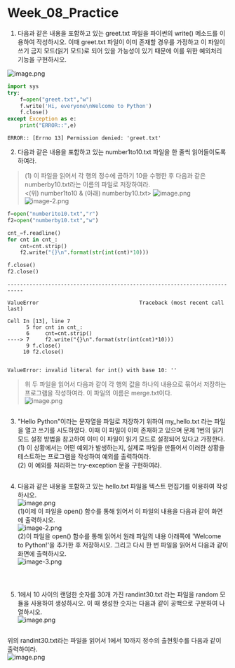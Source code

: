 # Week_08_Practice

1. 다음과 같은 내용을 포함하고 있는 greet.txt 파일을 파이썬의 write() 메소드를 이용하여 작성하시오. 이때 greet.txt 파일이 이미 존재할 경우를 가정하고 이 파일이 쓰기 금지 모드(읽기 모드)로 되어 있을 가능성이 있기 때문에 이를 위한 예외처리 기능을 구현하시오.

![image.png](attachment:image.png)


```python
import sys
try:
    f=open("greet.txt","w")
    f.write('Hi, everyone\nWelcome to Python')
    f.close()
except Exception as e:
    print("ERROR::",e)
```

    ERROR:: [Errno 13] Permission denied: 'greet.txt'
    

2. 다음과 같은 내용을 포함하고 있는 number1to10.txt 파일을 한 줄씩 읽어들이도록 하여라.

> (1) 이 파일을 읽어서 각 행의 정수에 곱하기 10을 수행한 후 다음과 같은 numberby10.txt라는 이름의 파일로 저장하여라.    
<(위) number1to10 & (아래) numberby10.txt>
![image.png](attachment:image.png) ![image-2.png](attachment:image-2.png)


```python
f=open("number1to10.txt","r")
f2=open("numberby10.txt","w")

cnt_=f.readline()
for cnt in cnt_:
    cnt=cnt.strip()
    f2.write("{}\n".format(str(int(cnt)*10)))

f.close()
f2.close()
```


    ---------------------------------------------------------------------------

    ValueError                                Traceback (most recent call last)

    Cell In [13], line 7
          5 for cnt in cnt_:
          6     cnt=cnt.strip()
    ----> 7     f2.write("{}\n".format(str(int(cnt)*10)))
          9 f.close()
         10 f2.close()
    

    ValueError: invalid literal for int() with base 10: ''




> 위 두 파일을 읽어서 다음과 같이 각 행의 값을 하나의 내용으로 묶어서 저장하는 프로그램을 작성하여라. 이 파일의 이름은 merge.txt이다.   
![image.png](attachment:image.png)


```python

```



3. "Hello Python"이라는 문자열을 파일로 저장하기 위하여 my_hello.txt 라는 파일을 열고 쓰기를 시도하였다. 이때 이 파일이 이미 존재하고 있으며 문제 1번의 읽기 모드 설정 방법을 참고하여 이미 이 파일이 읽기 모드로 설정되어 있다고 가정한다.   
(1) 이 상황에서는 어떤 예외가 발생하는지, 실제로 파일을 만들어서 이러한 상황을 테스트하는 프로그램을 작성하여 예외를 출력하여라.   
(2) 이 예외를 처리하는 try-exception 문을 구현하여라.


```python

```

4. 다음과 같은 내용을 포함하고 있는 hello.txt 파일을 텍스트 편집기를 이용하여 작성하시오.   
![image.png](attachment:image.png)   
(1)이제 이 파일을 open() 함수를 통해 읽어서 이 파일의 내용을 다음과 같이 화면에 출력하시오.   
![image-2.png](attachment:image-2.png)   
(2)이 파일을 open() 함수를 통해 읽어서 원래 파일의 내용 아래쪽에 'Welcome to Python!'을 추가한 후 저장하시오. 그리고 다시 한 번 파일을 읽어서 다음과 같이 화면에 출력하시오.   
![image-3.png](attachment:image-3.png)


```python

```


```python

```


```python

```

5. 1에서 10 사이의 랜덤한 숫자를 30개 가진 randint30.txt 라는 파일을 random 모듈을 사용하여 생성하시오. 이 때 생성한 숫자는 다음과 같이 공백으로 구분하여 나열하시오.   
![image.png](attachment:image.png)   


```python

```

위의 randint30.txt라는 파일을 읽어서 1에서 10까지 정수의 출현횟수를 다음과 같이 출력하여라.   
![image.png](attachment:image.png)


```python

```
